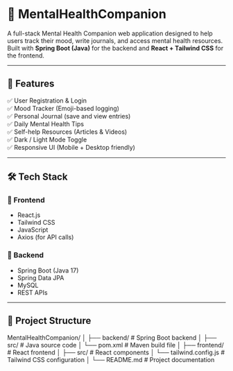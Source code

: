 # 🧠 MentalHealthCompanion

A full-stack Mental Health Companion web application designed to help users track their mood, write journals, and access mental health resources. Built with **Spring Boot (Java)** for the backend and **React + Tailwind CSS** for the frontend.

---

## 📌 Features

✅ User Registration & Login  
✅ Mood Tracker (Emoji-based logging)  
✅ Personal Journal (save and view entries)  
✅ Daily Mental Health Tips  
✅ Self-help Resources (Articles & Videos)  
✅ Dark / Light Mode Toggle  
✅ Responsive UI (Mobile + Desktop friendly)

---

## 🛠 Tech Stack

### 🧩 Frontend
- React.js
- Tailwind CSS
- JavaScript
- Axios (for API calls)

### 🔧 Backend
- Spring Boot (Java 17)
- Spring Data JPA
- MySQL
- REST APIs

---

## 📂 Project Structure

MentalHealthCompanion/
│
├── backend/                     # Spring Boot backend
│   ├── src/                     # Java source code
│   └── pom.xml                  # Maven build file
│
├── frontend/                    # React frontend
│   ├── src/                     # React components
│   └── tailwind.config.js       # Tailwind CSS configuration
│
└── README.md                    # Project documentation
